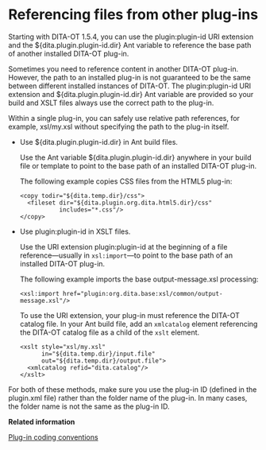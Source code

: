 # Referencing files from other plug-ins

Starting with DITA-OT 1.5.4, you can use the plugin:plugin-id URI extension and the $\{dita.plugin.plugin-id.dir\} Ant variable to reference the base path of another installed DITA-OT plug-in.

Sometimes you need to reference content in another DITA-OT plug-in. However, the path to an installed plug-in is not guaranteed to be the same between different installed instances of DITA-OT. The plugin:plugin-id URI extension and $\{dita.plugin.plugin-id.dir\} Ant variable are provided so your build and XSLT files always use the correct path to the plug-in.

Within a single plug-in, you can safely use relative path references, for example, xsl/my.xsl without specifying the path to the plug-in itself.

-   Use $\{dita.plugin.plugin-id.dir\} in Ant build files.

    Use the Ant variable $\{dita.plugin.plugin-id.dir\} anywhere in your build file or template to point to the base path of an installed DITA-OT plug-in.

    The following example copies CSS files from the HTML5 plug-in:

    ```
    <copy todir="${dita.temp.dir}/css">
      <fileset dir="${dita.plugin.org.dita.html5.dir}/css" 
               includes="*.css"/>
    </copy>
    ```

-   Use plugin:plugin-id in XSLT files.

    Use the URI extension plugin:plugin-id at the beginning of a file reference—usually in `xsl:import`—to point to the base path of an installed DITA-OT plug-in.

    The following example imports the base output-message.xsl processing:

    ```language-xml
    <xsl:import href="plugin:org.dita.base:xsl/common/output-message.xsl"/>
    ```

    To use the URI extension, your plug-in must reference the DITA-OT catalog file. In your Ant build file, add an `xmlcatalog` element referencing the DITA-OT catalog file as a child of the `xslt` element.

    ```
    <xslt style="xsl/my.xsl"
          in="${dita.temp.dir}/input.file" 
          out="${dita.temp.dir}/output.file">
      <xmlcatalog refid="dita.catalog"/>
    </xslt>
    ```


For both of these methods, make sure you use the plug-in ID \(defined in the plugin.xml file\) rather than the folder name of the plug-in. In many cases, the folder name is not the same as the plug-in ID.

**Related information**  


[Plug-in coding conventions](../topics/plugin-coding-conventions.md)

